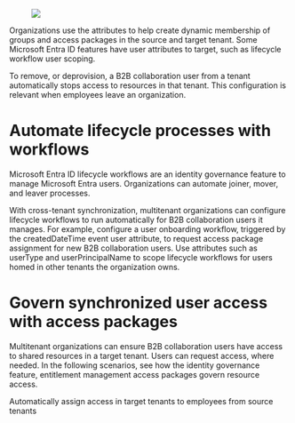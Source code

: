 <figure>

![](figures/0)

<!-- FigureContent="= :unselected: :unselected: Cross-tenant Synchronization (syncs user attribute data) Application provisioning Automatic assignment :selected: policies for access packages" -->

</figure>


Organizations use the attributes to help create dynamic membership of groups and access packages in the source and target tenant. Some Microsoft Entra ID features have user attributes to target, such as lifecycle workflow user scoping.

To remove, or deprovision, a B2B collaboration user from a tenant automatically stops access to resources in that tenant. This configuration is relevant when employees leave an organization.


# Automate lifecycle processes with workflows

Microsoft Entra ID lifecycle workflows are an identity governance feature to manage Microsoft Entra users. Organizations can automate joiner, mover, and leaver processes.

With cross-tenant synchronization, multitenant organizations can configure lifecycle workflows to run automatically for B2B collaboration users it manages. For example, configure a user onboarding workflow, triggered by the createdDateTime event user attribute, to request access package assignment for new B2B collaboration users. Use attributes such as userType and userPrincipalName to scope lifecycle workflows for users homed in other tenants the organization owns.


# Govern synchronized user access with access packages

Multitenant organizations can ensure B2B collaboration users have access to shared resources in a target tenant. Users can request access, where needed. In the following scenarios, see how the identity governance feature, entitlement management access packages govern resource access.

Automatically assign access in target tenants to employees from source tenants
